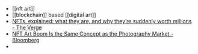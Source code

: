 - [[nft art]]
- [[blockchain]] based [[digital art]]
- [NFTs, explained: what they are, and why they’re suddenly worth millions - The Verge](https://www.theverge.com/22310188/nft-explainer-what-is-blockchain-crypto-art-faq)
- [NFT Art Boom Is the Same Concept as the Photography Market - Bloomberg](https://www.bloomberg.com/news/articles/2021-03-02/nft-art-boom-is-the-same-concept-as-the-photography-market?sref=M8H6LjUF)
- 